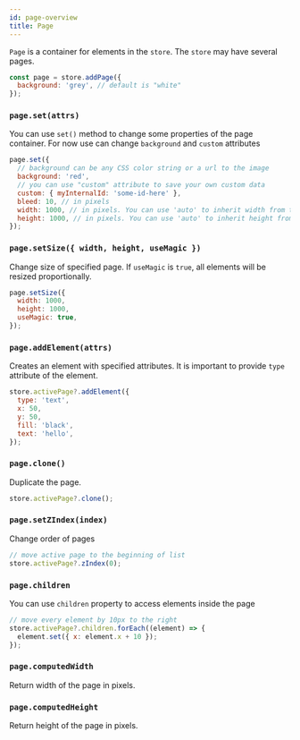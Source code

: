 ```yaml
---
id: page-overview
title: Page
---
```


`Page` is a container for elements in the `store`. The `store` may have several pages.

```js
const page = store.addPage({
  background: 'grey', // default is "white"
});
```

### `page.set(attrs)`

You can use `set()` method to change some properties of the page container. For now use can change `background` and `custom` attributes

```js
page.set({
  // background can be any CSS color string or a url to the image
  background: 'red',
  // you can use "custom" attribute to save your own custom data
  custom: { myInternalId: 'some-id-here' },
  bleed: 10, // in pixels
  width: 1000, // in pixels. You can use 'auto' to inherit width from the store
  height: 1000, // in pixels. You can use 'auto' to inherit height from the store
});
```

### `page.setSize({ width, height, useMagic })`

Change size of specified page. If `useMagic` is `true`, all elements will be resized proportionally.

```js
page.setSize({
  width: 1000,
  height: 1000,
  useMagic: true,
});
```

### `page.addElement(attrs)`

Creates an element with specified attributes. It is important to provide `type` attribute of the element.

```js
store.activePage?.addElement({
  type: 'text',
  x: 50,
  y: 50,
  fill: 'black',
  text: 'hello',
});
```

### `page.clone()`

Duplicate the page.

```js
store.activePage?.clone();
```

### `page.setZIndex(index)`

Change order of pages

```js
// move active page to the beginning of list
store.activePage?.zIndex(0);
```

### `page.children`

You can use `children` property to access elements inside the page

```js
// move every element by 10px to the right
store.activePage?.children.forEach((element) => {
  element.set({ x: element.x + 10 });
});
```

### `page.computedWidth`

Return width of the page in pixels.

### `page.computedHeight`

Return height of the page in pixels.

